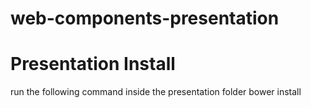 web-components-presentation
===========================


# Presentation Install
run the following command inside the presentation folder
    bower install